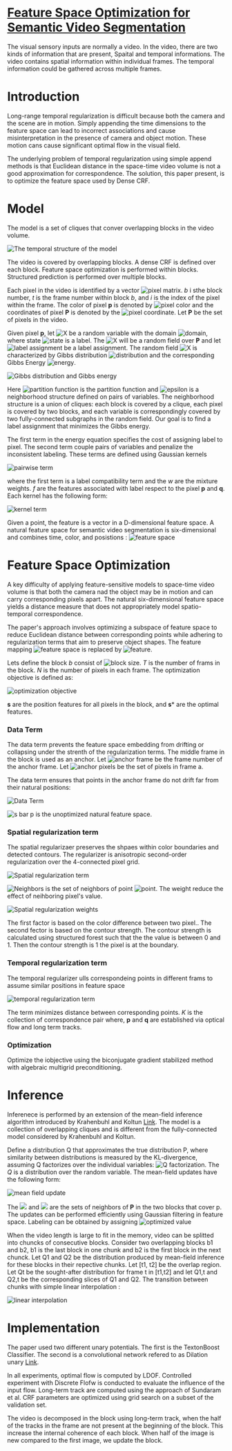 # [Feature Space Optimization for Semantic Video Segmentation](http://vladlen.info/papers/FSO.pdf)

The visual sensory inputs are normally a video. In the video, there are two kinds of information that are present, Spaital and temporal informations. The video contains spatial information within individual frames. The temporal information could be gathered across multiple frames.

# Introduction

Long-range temporal regularization is difficult because both the camera and the scene are in motion. Simply appending the time dimensions to the feature space can lead to incorrect associations and cause misinterpretation in the presence of camera and object motion. These motion cans cause significant optimal flow in the visual field. 

The underlying problem of temporal regularization using simple append methods is that Euclidean distance in the space-time video volume is not a good approximation for correspondence. The solution, this paper present, is to optimize the feature space used by Dense CRF.

# Model

The model is a set of cliques that conver overlapping blocks in the video volume. 

![The temporal structure of the model](./FSO_temporal_structure.PNG)

The video is covered by overlapping blocks. A dense CRF is defined over each block. Feature space optimization is performed within blocks. Structured prediction is performed over multiple blocks.

Each pixel in the video is identified by a vector ![pixel matrix](https://latex.codecogs.com/svg.image?\mathbf{p}&space;=&space;(b,t,i)&space;\in&space;\mathbb{R}^3). *b* i sthe block number, *t* is the frame number within block *b*, and *i* is the index of the pixel within the frame. The color of pixel **p** is denoted by ![pixel color](https://latex.codecogs.com/svg.image?\mathbf{I_p}\in\mathbb{R}^3) and the coordinates of pixel **P** is denoted by the ![pixel coordinate](https://latex.codecogs.com/svg.image?\mathbf{\bar{s}_p}\in\mathbb{R}^2). Let **P** be the set of pixels in the video.

Given pixel **p**, let ![X](https://latex.codecogs.com/svg.image?X_{\mathbf{p}}) be a random variable with the domain ![domain](https://latex.codecogs.com/svg.image?\mathcal{L}=\{l_{1},\cdots,l_{L}\}), where state ![state](https://latex.codecogs.com/svg.image?l_{i}) is a label. The ![X](https://latex.codecogs.com/svg.image?\mathcal{X}) will be a random field over **P** and let ![label assignment](https://latex.codecogs.com/svg.image?\mathbf{x}:\mathbf{P}\to\mathcal{L}) be a label assignment. The random field ![X](https://latex.codecogs.com/svg.image?\mathcal{X}) is characterized by Gibbs distribution ![distribution](https://latex.codecogs.com/svg.image?P\mathbf{(x|P)}) and the corresponding Gibbs Energy ![energy](https://latex.codecogs.com/svg.image?E\mathbf{(x|P)}).

![Gibbs distribution and Gibbs energy](./Gibbs_distribution_Gibbs_energy.PNG)

Here ![partition function](https://latex.codecogs.com/svg.image?Z\mathbf{(P)}=\sum_{x}\exp(-E\mathbf{(x|P)})) is the partition function and ![epsilon](https://latex.codecogs.com/svg.image?\mathcal{E}) is a neighborhood structure defined on pairs of variables. The neighborhood structure is a union of cliques: each block is covered by a clique, each pixel is covered by two blocks, and each variable is correspondingly covered by two fully-connected subgraphs in the random field. Our goal is to find a label assignment that minimizes the Gibbs energy.

The first term in the energy equation specifies the cost of assigning label to pixel. The second term couple pairs of variables and penalize the inconsistent labeling. These terms are defined using Gaussian kernels

![pairwise term](./pairwise_term.PNG)

where the first term is a label compatibility term and the *w* are the mixture weights. *f* are the features associated with label respect to the pixel **p** and **q**. Each kernel has the following form:

![kernel term](./kernel_term.PNG)

Given a point, the feature is a vector in a D-dimensional feature space. A natural feature space for semantic video segmentation is six-dimensional and combines time, color, and posistions : ![feature space](https://latex.codecogs.com/svg.image?\mathbf{f_p}\in(t_\mathbf{p},\mathbf{I_p},\mathbf{\bar{s}_p}))

# Feature Space Optimization

A key difficulty of applying feature-sensitive models to space-time video volume is that both the camera nad the object may be in motion and can carry corresponding pixels apart. The natural six-dimensional feature space yields a distance measure that does not appropriately model spatio-temporal correspondence.

The paper's approach involves optimizing a subspace of feature space to reduce Euclidean distance between corresponding points while adhering to regularization terms that aim to preserve object shapes. The feature mapping ![feature space](https://latex.codecogs.com/svg.image?\mathbf{f_p}\in(t_\mathbf{p},\mathbf{I_p},\mathbf{\bar{s}_p})) is replaced by ![feature](https://latex.codecogs.com/svg.image?\mathbf{f_p}\in(t_\mathbf{p},\mathbf{I_p},\mathbf{s_p})).

Lets define the block *b* consist of ![block size](https://latex.codecogs.com/svg.image?T\times&space;N). *T* is the number of frams in the block. *N* is the number of pixels in each frame. The optimization objective is defined as:

![optimization objective](./optimization_objective.PNG)

**s** are the position features for all pixels in the block, and **s*** are the optimal features.

### Data Term

The data term prevents the feature space embedding from drifting or collapsing under the strenth of the regularization terms. The middle frame in the block is used as an anchor. Let ![anchor frame](https://latex.codecogs.com/svg.image?a=\left\lfloor&space;T/2\right\rfloor) be the frame number of the anchor frame.  Let ![anchor pixels](https://latex.codecogs.com/svg.image?P^{a}) be the set of pixels in frame a.

The data term ensures that points in the anchor frame do not drift far from their natural positions:

![Data Term](./data_term.PNG)

![s bar p](https://latex.codecogs.com/svg.image?\mathbf{\bar{s}}_p) is the unoptimized natural feature space.

### Spatial regularization term

The spatial regularizaer preserves the shpaes within color boundaries and detected contours. The regularizer is anisotropic second-order regularization over the 4-connected pixel grid.

![Spatial regularization term](./Spatial_regularization_term.PNG)

![Neighbors](https://latex.codecogs.com/svg.image?\mathcal{N}_i) is the set of neighbors of point ![point](https://latex.codecogs.com/svg.image?(b,t,i)). The weight reduce the effect of neihboring pixel's value.

![Spatial regularization weights](./spatial_regularization_weight.PNG)

The first factor is based on the color difference between two pixel.. The second fector is based on the contour strength. The contour strength is calculated using structured forest such that the the value is between 0 and 1. Then the contour strength is 1 the pixel is at the boundary.

### Temporal regularization term

The temporal regularizer ulls correspondeing points in different frams to assume similar positions in feature space

![temporal regularization term](./temporal_regularization_term.PNG)

The term minimizes distance between corresponding points. *K* is the collection of correspondence pair where, **p** and **q** are established via optical flow and long term tracks.

### Optimization

Optimize the iobjective using the biconjugate gradient stabilized method with algebraic multigrid preconditioning.

# Inference

Inferenece is performed by an extension of the mean-field inference algorithm introduced by Krahenbuhl and Koltun [Link](https://arxiv.org/pdf/1210.5644.pdf). The model is a collection of overlapping cliques and is different from the fully-connected model considered by Krahenbuhl and Koltun.

Define a distribution Q that approximates the true distribution P, where similarity between distributions is measured by the KL-divergence, assuming Q factorizes over the individual variables: ![Q factorization](https://latex.codecogs.com/svg.image?Q(\mathbf{x})=\prod_{\mathbf{x}}{Q_{\mathbf{p}}(x_\mathbf{p})}). The *Q* is a distribution over the random variable. The mean-field updates have the following form:

![mean field update](./mean_field_update.PNG)

The ![](https://latex.codecogs.com/svg.image?\mathcal{N}_{p}^{1}) and ![](https://latex.codecogs.com/svg.image?\mathcal{N}_{p}^{1}) are the sets of neighbors of **P** in the two blocks that cover p. The updates can be performed efficiently using Gaussian filtering in feature space. Labeling can be obtained by assigning ![optimized value](https://latex.codecogs.com/svg.image?x_{\mathbf{p}}^{*}=\arg\max_{l}{Q_{\mathbf{p}}(l)})

When the video length is large to fit in the memory, video can be splitted into chuncks of consecutive blocks. Consider two overlapping blocks b1 and b2, b1 is the last block in one chunk and b2 is the first block in the next chunck. Let Q1 and Q2 be the distribution produced by mean-field inference for these blocks in their repective chunks. Let [t1, t2] be the overlap region. Let Qt be the sought-after distribution for frame t in [t1,t2] and let Q1,t and Q2,t be the corresponding slices of Q1 and Q2. The transition between chunks with simple linear interpolation :

![linear interpolation](./linear_interpolation.PNG)

# Implementation

The paper used two different unary potentials. The first is the TextonBoost Classifier. The second is a convolutional network refered to as Dilation unary [Link](https://arxiv.org/pdf/1511.07122.pdf).

In all experiments, optimal flow is computed by LDOF. Controlled experiment with Discrete Flofw is conducted to evaluate the influence of the input flow. Long-term track are computed using the approach of Sundaram et al. CRF parameters are optimized using grid search on a subset of the validation set.

The video is decomposed in the block using long-term track, when the half of the tracks in the frame are not present at the beginning of the block. This increase the internal coherence of each block. When half of the image is new compared to the first image, we update the block.
